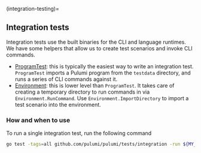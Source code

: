 (integration-testing)=
## Integration tests

Integration tests use the built binaries for the CLI and language runtimes. We have some helpers that allow us to create test scenarios and invoke CLI commands.

* [ProgramTest](https://github.com/pulumi/pulumi/blob/master/pkg/testing/integration/program.go#L853): this is typically the easiest way to write an integration test. `ProgramTest` imports a Pulumi program from the `testdata` directory, and runs a series of CLI commands against it.
* [Environment](https://github.com/pulumi/pulumi/blob/master/sdk/go/common/testing/environment.go#L42): this is lower level than `ProgramTest`. It takes care of creating a temporary directory to run commands in via `Environment.RunCommand`. Use `Environment.ImportDirectory` to import a test scenario into the environment.

### How and when to use

To run a single integration test, run the following command

```bash
go test -tags=all github.com/pulumi/pulumi/tests/integration -run ${MY_TEST_TO_RUN}
```
